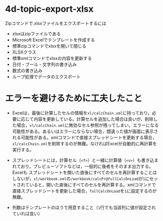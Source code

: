# 4d-topic-export-xlsx
Zipコマンドで.xlsxファイルをエクスポートするには

* xlsxはzipファイルである
* Microsoft Excelでテンプレートを作成する
* 標準zipコマンドでxlsxを開いて閉じる
* XLSXクラス
* 標準xmlコマンドでxlsxの内容を更新する
* 日付・ブール・文字列の書き込み
* 数式の書き込み
* ループ処理でデータのエクスポート

# エラーを避けるために工夫したこと

* Excelは，最後に計算したセルの情報を`xl/calcChain.xml`に持っており，必要に応じて内容を更新している。計算セルを追加した場合は良いが，削除した場合，`xl/calcChain.xml`に無効なセル参照が残ってしまい，エラーになる可能性がある。あるいはエラーにならない場合，間違った値が画面に表示される可能性がある。xmlコマンドで直接スプレッドシートを更新する場合，`xl/calcChain.xml`を削除するのが無難。なければExcelが自動的に再計算を実行する。

* スプレッドシートには，計算セル（`<f>`）と一緒に計算値（`<v>`）も書き込まれており，プレビューソフトなどは，一般的に後者をそのまま出力する。Excelも スプレッドシートを開いた直後にすべてのセルを再計算することはしないが，`xl/workbook.xml`の`/workbook/calcPr@fullCalcOnLoad`が`1`にセットされていると，開いた直後にすべてのセルを再計算する。xmlコマンドで直接スプレッドシートを更新した場合，`fullCalcOnLoad`を`1`に設定するのが無難。

* 列数はテンプレートのほうで用意すること（`1`行でも当該列に値が設定されていれば良い）
